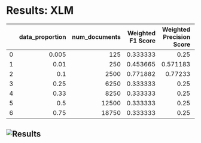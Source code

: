 # Results: XLM
|    |   data_proportion |   num_documents |   Weighted F1 Score |   Weighted Precision Score |   Weighted Recall Score |   Accuracy |
|---:|------------------:|----------------:|--------------------:|---------------------------:|------------------------:|-----------:|
|  0 |             0.005 |             125 |            0.333333 |                   0.25     |                 0.5     |    0.5     |
|  1 |             0.01  |             250 |            0.453665 |                   0.571183 |                 0.53092 |    0.53092 |
|  2 |             0.1   |            2500 |            0.771882 |                   0.77233  |                 0.77196 |    0.77196 |
|  3 |             0.25  |            6250 |            0.333333 |                   0.25     |                 0.5     |    0.5     |
|  4 |             0.33  |            8250 |            0.333333 |                   0.25     |                 0.5     |    0.5     |
|  5 |             0.5   |           12500 |            0.333333 |                   0.25     |                 0.5     |    0.5     |
|  6 |             0.75  |           18750 |            0.333333 |                   0.25     |                 0.5     |    0.5     |
![Results](XLM/plot.png)
---